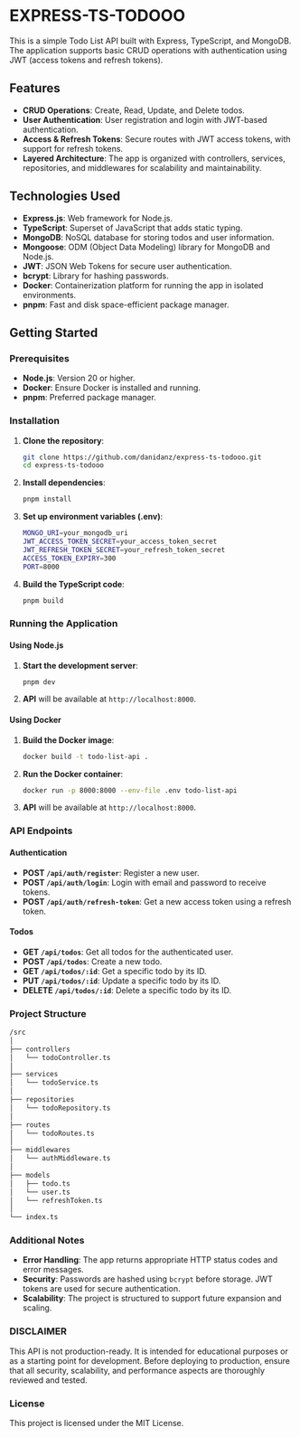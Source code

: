# EXPRESS-TS-TODOOO

This is a simple Todo List API built with Express, TypeScript, and MongoDB. The application supports basic CRUD operations with authentication using JWT (access tokens and refresh tokens).

## Features

- **CRUD Operations**: Create, Read, Update, and Delete todos.
- **User Authentication**: User registration and login with JWT-based authentication.
- **Access & Refresh Tokens**: Secure routes with JWT access tokens, with support for refresh tokens.
- **Layered Architecture**: The app is organized with controllers, services, repositories, and middlewares for scalability and maintainability.

## Technologies Used

- **Express.js**: Web framework for Node.js.
- **TypeScript**: Superset of JavaScript that adds static typing.
- **MongoDB**: NoSQL database for storing todos and user information.
- **Mongoose**: ODM (Object Data Modeling) library for MongoDB and Node.js.
- **JWT**: JSON Web Tokens for secure user authentication.
- **bcrypt**: Library for hashing passwords.
- **Docker**: Containerization platform for running the app in isolated environments.
- **pnpm**: Fast and disk space-efficient package manager.

## Getting Started

### Prerequisites

- **Node.js**: Version 20 or higher.
- **Docker**: Ensure Docker is installed and running.
- **pnpm**: Preferred package manager.

### Installation

1. **Clone the repository**:

   ```bash
   git clone https://github.com/danidanz/express-ts-todooo.git
   cd express-ts-todooo
   ```

2. **Install dependencies**:

   ```bash
   pnpm install
   ```

3. **Set up environment variables (.env)**:

   ```bash
   MONGO_URI=your_mongodb_uri
   JWT_ACCESS_TOKEN_SECRET=your_access_token_secret
   JWT_REFRESH_TOKEN_SECRET=your_refresh_token_secret
   ACCESS_TOKEN_EXPIRY=300
   PORT=8000
   ```

4. **Build the TypeScript code**:

   ```bash
   pnpm build
   ```

### Running the Application

#### Using Node.js

1. **Start the development server**:

   ```bash
   pnpm dev
   ```

2. **API** will be available at `http://localhost:8000`.

#### Using Docker

1. **Build the Docker image**:

   ```bash
   docker build -t todo-list-api .
   ```

2. **Run the Docker container**:

   ```bash
   docker run -p 8000:8000 --env-file .env todo-list-api
   ```

3. **API** will be available at `http://localhost:8000`.

### API Endpoints

#### Authentication

- **POST `/api/auth/register`**: Register a new user.
- **POST `/api/auth/login`**: Login with email and password to receive tokens.
- **POST `/api/auth/refresh-token`**: Get a new access token using a refresh token.

#### Todos

- **GET `/api/todos`**: Get all todos for the authenticated user.
- **POST `/api/todos`**: Create a new todo.
- **GET `/api/todos/:id`**: Get a specific todo by its ID.
- **PUT `/api/todos/:id`**: Update a specific todo by its ID.
- **DELETE `/api/todos/:id`**: Delete a specific todo by its ID.

### Project Structure

```bash
/src
│
├── controllers
│   └── todoController.ts
│
├── services
│   └── todoService.ts
│
├── repositories
│   └── todoRepository.ts
│
├── routes
│   └── todoRoutes.ts
│
├── middlewares
│   └── authMiddleware.ts
│
├── models
│   ├── todo.ts
│   └── user.ts
│   └── refreshToken.ts
│
└── index.ts
```

### Additional Notes

- **Error Handling**: The app returns appropriate HTTP status codes and error messages.
- **Security**: Passwords are hashed using `bcrypt` before storage. JWT tokens are used for secure authentication.
- **Scalability**: The project is structured to support future expansion and scaling.

### DISCLAIMER

This API is not production-ready. It is intended for educational purposes or as a starting point for development. Before deploying to production, ensure that all security, scalability, and performance aspects are thoroughly reviewed and tested.

### License

This project is licensed under the MIT License.
